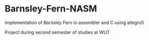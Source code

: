 # Barnsley-Fern-NASM
Implementation of Barnsley Fern in assembler and C using allegro5

Project during second semester of studies at WUT
